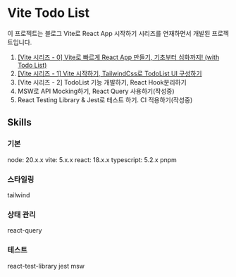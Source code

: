 # Vite Todo List

이 프로젝트는 블로그 Vite로 React App 시작하기 시리즈를 연재하면서 개발된 프로젝트입니다.

1. [[Vite 시리즈 - 0] Vite로 빠르게 React App 만들기, 기초부터 심화까지! (with Todo List)](https://teddy0.tistory.com/9)
2. [[Vite 시리즈 - 1] Vite 시작하기, TailwindCss로 TodoList UI 구성하기](https://teddy0.tistory.com/10)
3. [Vite 시리즈 - 2] TodoList 기능 개발하기, React Hook분리하기
4. MSW로 API Mocking하기, React Query 사용하기(작성중)
5. React Testing Library & Jest로 테스트 하기. CI 적용하기(작성중)

## Skills

### 기본

node: 20.x.x
vite: 5.x.x
react: 18.x.x
typescript: 5.2.x
pnpm

### 스타일링

tailwind

### 상태 관리

react-query

### 테스트

react-test-library
jest
msw
